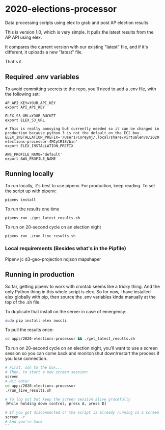 # 2020-elections-processor
Data processing scripts using elex to grab and post AP election results

This is version 1.0, which is very simple. It pulls the latest results from the AP API using elex.

It compares the current version with our existing "latest" file, and if it's different, it uploads a new "latest" file.

That's it.

## Required .env variables
To avoid committing secrets to the repo, you'll need to add a .env file, with the following set:
```
AP_API_KEY=YOUR_API_KEY
export API_API_KEY

ELEX_S3_URL=YOUR_BUCKET
export ELEX_S3_URL

# This is really annoying but currently needed so it can be changed in production because python 3 is not the default on the EC2 box.
ELEX_INSTALLATION_PREFIX='/Users/Coreymj/.local/share/virtualenvs/2020-elections-processor-4MCptR18/bin'
export ELEX_INSTALLATION_PREFIX

AWS_PROFILE_NAME='default'
export AWS_PROFILE_NAME
```

## Running locally
To run locally, it's best to use pipenv. For production, keep reading. To set the script up with pipenv:

```bash
pipenv install
```

To run the results one time
```
pipenv run ./get_latest_results.sh
```

To run on 20-second cycle on an election night
```
pipenv run ./run_live_results.sh
```

### Local requirements (Besides what's in the Pipfile)
Pipenv
jc
d3-geo-projection
ndjson
mapshaper

## Running in production
So far, getting pipenv to work with crontab seems like a tricky thing. And the only Python thing in this whole script is elex. So for now, I have installed elex globally with pip, then source the .env variables kinda manually at the top of the .sh file.

To duplicate that install on the server in case of emergency:
```bash
sudo pip install elex awscli
```

To pull the results once:
```bash
cd apps/2020-elections-processor && ./get_latest_results.sh
```

To run on 20-second cycle on an election night, you'll want to use a screen session so you can come back and monitor/shut down/restart the process if you lose connection.
```bash
# First, ssh to the box...
# Then, to start a new screen session:
screen
# Hit enter
cd apps/2020-elections-processor
./run_live_results.sh

# To log out but keep the screen session alive gracefully
[While holding down control, press A, press D]

# If you got disconnected or the script is already running in a screen session
screen -r
# And you're back
``
